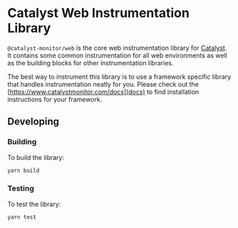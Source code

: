 # Catalyst Web Instrumentation Library

`@catalyst-monitor/web` is the core web instrumentation library for [Catalyst](https://www.catalystmonitor.com). It contains some common instrumentation for all web environments as well as the building blocks for other instrumentation libraries.

The best way to instrument this library is to use a framework specific library that handles instrumentation neatly for you. Please check out the [https://www.catalystmonitor.com/docs](docs) to find installation instructions for your framework.

## Developing

### Building

To build the library:

```bash
yarn build
```

### Testing

To test the library:

```bash
yarn test
```
